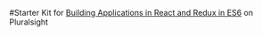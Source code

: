 #Starter Kit for [Building Applications in React and Redux in ES6](http://www.pluralsight.com/author/cory-house) on Pluralsight

